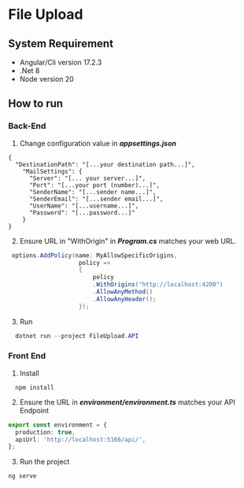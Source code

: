 # File Upload

## System Requirement
- Angular/Cli version 17.2.3
- .Net 8
- Node version 20

## How to run 
### Back-End
1. Change configuration value in ***appsettings.json***
```jsonc
{
  "DestinationPath": "[...your destination path...]",
    "MailSettings": {
      "Server": "[... your server...]",
      "Port": "[...your port (number)...]",
      "SenderName": "[...sender name...]",
      "SenderEmail": "[...sender email...]",
      "UserName": "[...username...]",
      "Password": "[...password...]"
    }
}
```
2. Ensure URL in "WithOrigin" in ***Program.cs***  matches your web URL.
```cs
 options.AddPolicy(name: MyAllowSpecificOrigins,
                    policy =>
                    {
                        policy
                        .WithOrigins("http://localhost:4200")
                        .AllowAnyMethod()
                        .AllowAnyHeader();
                    });
```

3. Run
```cs
  dotnet run --project FileUpload.API
```

### Front End
1. Install
```node
  npm install
```
2. Ensure the URL in ***environment/environment.ts*** matches your API Endpoint
```ts
export const environment = {
  production: true,
  apiUrl: 'http://localhost:5166/api/',
};

```
3. Run the project
```node
ng serve
```
